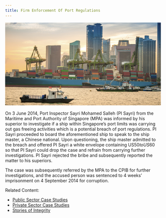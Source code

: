 ```yaml
---
title: Firm Enforcement Of Port Regulations
---
```


<img src="/images/case/story_firm-enforcement-port regulations1.jpg" alt="Firm Enforcement Of Port Regulations">

On 3 June 2014, Port Inspector Sayri Mohamed Salleh (PI Sayri) from the Maritime and Port Authority of Singapore (MPA) was informed by his superior to investigate if a ship within Singapore’s port limits was carrying out gas freeing activities which is a potential breach of port regulations. PI Sayri proceeded to board the aforementioned ship to speak to the ship master, a Chinese national. Upon questioning, the ship master admitted to the breach and offered PI Sayri a white envelope containing US$50 to US$60 so that PI Sayri could drop the case and refrain from carrying further investigations. PI Sayri rejected the bribe and subsequently reported the matter to his superiors.

The case was subsequently referred by the MPA to the CPIB for further investigations, and the accused person was sentenced to 4 weeks’ imprisonment on 4 September 2014 for corruption.


Related Content:

* [Public Sector Case Studies](/about-corruption/case-studies/public-sector/)
* [Private Sector Case Studies](/about-corruption/case-studies/private-sector/)
* [Stories of Integrity](/about-corruption/case-studies/stories-of-integrity/)
